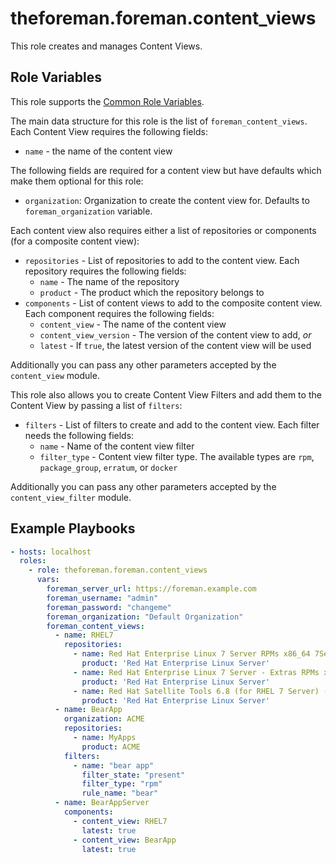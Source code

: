 theforeman.foreman.content_views
================================

This role creates and manages Content Views.

Role Variables
--------------

This role supports the [Common Role Variables](https://github.com/theforeman/foreman-ansible-modules/blob/develop/README.md#common-role-variables).

The main data structure for this role is the list of `foreman_content_views`. Each Content View requires the following fields:

- `name` - the name of the content view

The following fields are required for a content view but have defaults which make them optional for this role:

- `organization`: Organization to create the content view for. Defaults to `foreman_organization` variable.

Each content view also requires either a list of repositories or components (for a composite content view):
- `repositories` - List of repositories to add to the content view. Each repository requires the following fields:
  - `name` - The name of the repository
  - `product` - The product which the repository belongs to
- `components` - List of content views to add to the composite content view. Each component requires the following fields:
  - `content_view` - The name of the content view
  - `content_view_version` - The version of the content view to add, *or*
  - `latest` - If `true`, the latest version of the content view will be used

Additionally you can pass any other parameters accepted by the `content_view` module.

This role also allows you to create Content View Filters and add them to the Content View by passing a list of `filters`:

- `filters` - List of filters to create and add to the content view. Each filter needs the following fields:
  - `name` - Name of the content view filter
  - `filter_type` - Content view filter type. The available types are `rpm`, `package_group`, `erratum`, or `docker`

Additionally you can pass any other parameters accepted by the `content_view_filter` module.

Example Playbooks
-----------------

```yaml
- hosts: localhost
  roles:
    - role: theforeman.foreman.content_views
      vars:
        foreman_server_url: https://foreman.example.com
        foreman_username: "admin"
        foreman_password: "changeme"
        foreman_organization: "Default Organization"
        foreman_content_views:
          - name: RHEL7
            repositories:
              - name: Red Hat Enterprise Linux 7 Server RPMs x86_64 7Server
                product: 'Red Hat Enterprise Linux Server'
              - name: Red Hat Enterprise Linux 7 Server - Extras RPMs x86_64
                product: 'Red Hat Enterprise Linux Server'
              - name: Red Hat Satellite Tools 6.8 (for RHEL 7 Server) (RPMs)
                product: 'Red Hat Enterprise Linux Server'
          - name: BearApp
            organization: ACME
            repositories:
              - name: MyApps
                product: ACME
            filters:
              - name: "bear app"
                filter_state: "present"
                filter_type: "rpm"
                rule_name: "bear"
          - name: BearAppServer
            components:
              - content_view: RHEL7
                latest: true
              - content_view: BearApp
                latest: true
```
